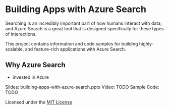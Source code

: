 # Building Apps with Azure Search
Searching is an incredibly important part of how humans interact with data, and Azure Search is a great tool that is designed specifically for these types of interactions.

This project contains information and code samples for building highly-scalable, and feature-rich applications with Azure Search.

## Why Azure Search
* invested in Azure


Slides: building-apps-with-azure-search.pptx
Video: TODO
Sample Code: TODO

Licensed under the [MIT License](https://tldrlegal.com/license/mit-license)